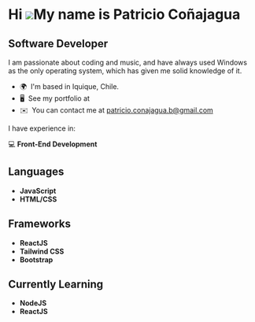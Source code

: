 Hi ![](https://user-images.githubusercontent.com/18350557/176309783-0785949b-9127-417c-8b55-ab5a4333674e.gif)My name is Patricio Coñajagua
=======================================================================================================================================

Software Developer
------------------


I am passionate about coding and music, and have always used Windows as the only operating system, which has given me solid knowledge of it.

* 🌍  I'm based in Iquique, Chile.
* 🖥️  See my portfolio at 
* ✉️  You can contact me at [patricio.conajagua.b@gmail.com](mailto:patricio.conajagua.b@gmail.com)

I have experience in:

💻 **Front-End Development**

## Languages
- **JavaScript**
- **HTML/CSS**

## Frameworks
- **ReactJS**
- **Tailwind CSS**
- **Bootstrap**

## Currently Learning
- **NodeJS**
- **ReactJS**

